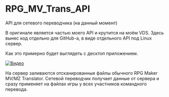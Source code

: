 # RPG_MV_Trans_API
API для сетевого переводчика (на данный момент)

В оригинале является частью моего API и крутится на моём VDS.
Здесь вынес код отдельно для GitHub-а, в виде отдельного API под Linux сервер.

Как это примерно будет выглядеть с десктоп приложением.

[![Видео](https://pair.casualmods.net/images/NetTrans/NetTrans1.png)](https://youtu.be/ynKTsyQEveU)

На сервер заливаются отсканированные файлы обычного RPG Maker MV/MZ Translator.
Сетевой переводчик получает данные от сервера и сразу применяет на файлах игры у всех участников командного перевода.
